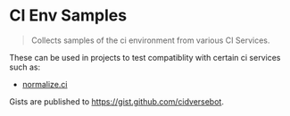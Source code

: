 # CI Env Samples

> Collects samples of the ci environment from various CI Services.

These can be used in projects to test compatiblity with certain ci services such as:

- [normalize.ci](https://github.com/cidverse/normalizeci)

Gists are published to https://gist.github.com/cidversebot.
